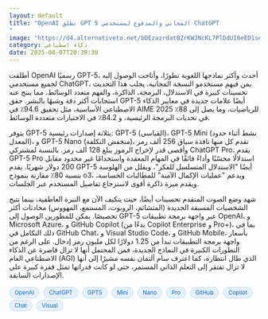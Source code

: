 ```yaml
---
layout: default
title: "OpenAI تطلق GPT 5 المجاني والمدفوع لمستخدمي ChatGPT
"
image: "https://d4.alternativeto.net/bDEzazrdatBZrKWJNcKL7PlDdUI6eED1sdcMuwZkpuU/rs:fill:1520:760:0/g:ce:0:0/YWJzOi8vZGlzdC9jb250ZW50LzE3NTQ2MDE1Nzg2MTcucG5n.png"
category: ذكاء اصطناعي
date: 2025-08-07T20:39:39
---
```


أطلقت OpenAI رسميًا GPT-5، أحدث وأكثر نماذجها اللغوية تطورًا، وأتاحت الوصول إليه لجميع مستخدمي ChatGPT، بمن فيهم مستخدمو النسخة المجانية. يجلب هذا التحديث تحسينات كبيرة في الاستدلال، البرمجة، الذاكرة، والفهم متعدد الوسائط، مما ينتج عنه استجابات أكثر دقة وشبهًا بالبشر. حقق GPT-5 أيضًا علامات جديدة في معايير الذكاء الاصطناعي الأساسية، مثل تحقيق 94.6٪ في AIME 2025 للرياضيات، وما يصل إلى 88٪ في تحديات البرمجة الرئيسية، و 84.2٪ في الاختبارات متعددة الوسائط.

يتوفر GPT-5 بثلاثة إصدارات رئيسية: GPT-5 (القياسي)، GPT-5 Mini (نشط أثناء حدود المعدل)، و GPT-5 Nano (منخفض التكلفة)، تقدم كل منها نافذة سياق 256 ألف رمز وأقصى قدر لإخراج الرموز يبلغ 128 ألف رمز. بالنسبة لمشتركي ChatGPT Pro، يقدم GPT-5 Pro استدلالًا محسّنًا وأداءً فائقًا في المهام المعقدة واستخدامًا غير محدود مقابل 200 دولار شهريًا. يقدم GPT-5 أيضًا "الاستدلال المتسلسل للفكر"، ويقلل من الهلوسة بنسبة 80٪ مقارنة بنموذج o3، ويدعم "عمليات الإكمال الآمنة" للمطالبات الحساسة، ويقدم ميزة ذاكرة أقوى لاسترجاع تفاصيل المستخدم عبر الجلسات.

شهد وضع الصوت المتقدم تحسينات أيضًا، حيث يتكيف الآن مع النبرة العاطفية، بينما تتيح الشخصيات المسبقة الجديدة (المتشائم، الروبوت، المستمع، المهووس) محادثات أكثر تخصيصًا. يمكن للمطورين الوصول إلى GPT-5 عبر واجهة برمجة تطبيقات OpenAI، و Microsoft Azure، و GitHub Copilot (بدءًا من Copilot Enterprise و Pro+)، بما في ذلك التكامل في GitHub Chat، و Visual Studio Code، و GitHub Mobile، بأسعار واجهة برمجة التطبيقات تبدأ من 1.25 دولارًا لكل مليون رمز إدخال. على الرغم من التطورات الكبيرة في النماذج الجديدة، فمن المحتمل أنها لا تزال قاصرة عن الذكاء الاصطناعي العام (AGI) الذي طال انتظاره، كما اعترف سام ألتمان نفسه مشيرًا إلى أنها لا تزال تفتقر إلى التعلم الذاتي المستمر، حتى لو كانت قدراتها تمثل قفزة كبيرة على الإصدارات السابقة.

<div style="margin-top:2px; margin-bottom:2px;"><a href="https://bidjadraft.github.io/?query=OpenAI" style="background:#e3f2fd; color:#1565c0; font-size:80%; border-radius:12px; padding:3px 10px; margin:2px 4px 2px 0; display:inline-block; border:1px solid #bbdefb; text-decoration:none;">OpenAI</a> <a href="https://bidjadraft.github.io/?query=ChatGPT" style="background:#e3f2fd; color:#1565c0; font-size:80%; border-radius:12px; padding:3px 10px; margin:2px 4px 2px 0; display:inline-block; border:1px solid #bbdefb; text-decoration:none;">ChatGPT</a> <a href="https://bidjadraft.github.io/?query=GPT5" style="background:#e3f2fd; color:#1565c0; font-size:80%; border-radius:12px; padding:3px 10px; margin:2px 4px 2px 0; display:inline-block; border:1px solid #bbdefb; text-decoration:none;">GPT5</a> <a href="https://bidjadraft.github.io/?query=Mini" style="background:#e3f2fd; color:#1565c0; font-size:80%; border-radius:12px; padding:3px 10px; margin:2px 4px 2px 0; display:inline-block; border:1px solid #bbdefb; text-decoration:none;">Mini</a> <a href="https://bidjadraft.github.io/?query=Nano" style="background:#e3f2fd; color:#1565c0; font-size:80%; border-radius:12px; padding:3px 10px; margin:2px 4px 2px 0; display:inline-block; border:1px solid #bbdefb; text-decoration:none;">Nano</a> <a href="https://bidjadraft.github.io/?query=Pro" style="background:#e3f2fd; color:#1565c0; font-size:80%; border-radius:12px; padding:3px 10px; margin:2px 4px 2px 0; display:inline-block; border:1px solid #bbdefb; text-decoration:none;">Pro</a> <a href="https://bidjadraft.github.io/?query=GitHub" style="background:#e3f2fd; color:#1565c0; font-size:80%; border-radius:12px; padding:3px 10px; margin:2px 4px 2px 0; display:inline-block; border:1px solid #bbdefb; text-decoration:none;">GitHub</a> <a href="https://bidjadraft.github.io/?query=Copilot" style="background:#e3f2fd; color:#1565c0; font-size:80%; border-radius:12px; padding:3px 10px; margin:2px 4px 2px 0; display:inline-block; border:1px solid #bbdefb; text-decoration:none;">Copilot</a> <a href="https://bidjadraft.github.io/?query=Chat" style="background:#e3f2fd; color:#1565c0; font-size:80%; border-radius:12px; padding:3px 10px; margin:2px 4px 2px 0; display:inline-block; border:1px solid #bbdefb; text-decoration:none;">Chat</a> <a href="https://bidjadraft.github.io/?query=Visual" style="background:#e3f2fd; color:#1565c0; font-size:80%; border-radius:12px; padding:3px 10px; margin:2px 4px 2px 0; display:inline-block; border:1px solid #bbdefb; text-decoration:none;">Visual</a></div><br><br>
